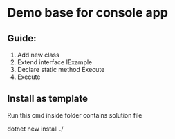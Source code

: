 # Demo base for console app

## Guide:

1. Add new class
2. Extend interface IExample
3. Declare static method Execute
4. Execute

## Install as template

Run this cmd inside folder contains solution file

dotnet new install ./